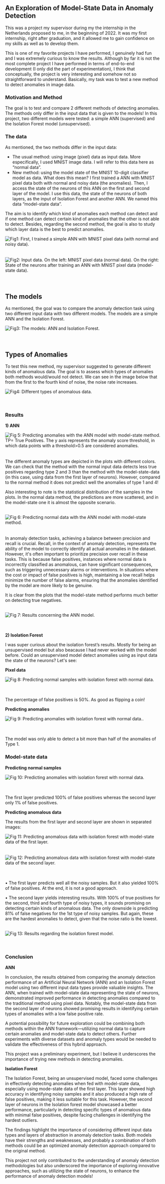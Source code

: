 ## An Exploration of Model-State Data in Anomaly Detection


This was a project my supervisor during my the internship in the Netherlands proposed to me, in the beginning of 2022. It was my first internship, right after graduation, and it allowed me to gain confidence on my skills as well as to develop them. 

This is one of my favorite projects I have performed, I genuinely had fun and I was extremely curious to know the results. 
Although by far it is not the most complete project I have performed in terms of end-to-end development (I only did the part of experimentation), I think that conceptually, the project is very interesting and somehow not so straightforward to understand.
Basically, my task was to test a new method to detect anomalies in image data.

### Motivation and Method

The goal is to test and compare 2 different methods of detecting anomalies. The methods only differ in the input data that is given to the models! In this project, two different models were tested: a simple ANN (supervised) and the Isolation Forest model (unsupervised). 

### The data

As mentioned, the two methods differ in the input data:

- The usual method: using image (pixel) data as input data. More especifically, I used MNIST image data. I will refer to this data here as “normal data”.
- New method: using the model state of the MNIST 10-digit classifier model as data. What does this mean? I first trained a ANN with MNIST pixel data both with normal and noisy data (the anomalies). Then, I access the state of the neurons of this ANN on the first and second layer of the model. I use this data,  the state of the neurons of both layers, as the input of Isolation Forest and another ANN. We named this data “model-state data”.

The aim is to identify which kind of anomalies each method can detect and if one method can detect certain kind of anomalies that the other is not able to detect. Besides, regarding the second method, the goal is also to study which layer data is the best to predict anomalies.

<div><img src="/images/1.png" alt="Fig1: First, I trained a simple ANN with MNIST pixel data (with normal and noisy data)."></div> 
<br><br>

<div><img src="/images/2.png" alt="Fig2: Input data. On the left: MNIST pixel data (normal data). On the right: State of the neurons after training an ANN with MNIST pixel data (model-state data)."></div> 
<br><br>

## The models

As mentioned, the goal was to compare the anomaly detection task using two different input data with two different models. The models are a simple ANN and the Isolation Forest.


<div><img src="/images/3.png" alt="Fig3: The models: ANN and Isolation Forest."></div> 
<br><br>

## Types of Anomalies

To test this new method, my supervisor suggested to generate different kinds of anomalous data. The goal is to assess which types of anomalies both methods would/would not detect. We can see in the image below that from the first to the fourth kind of noise, the noise rate increases.


<div><img src="/images/4.png" alt="Fig4: Different types of anomalous data."></div> 
<br><br>

### Results

**1) ANN**

<div><img src="/images/5.png" alt="Fig 5: Predicting anomalies with the ANN  model with model-state method. TP= True Positives. The y axis represents the anomaly score threshold, in which data points with a threshold>0.5 are considered anomalies."></div> 
<br><br>
The different anomaly types are depicted in the plots with different colors. We can check that the method with the normal input data detects less true positives regarding type 2 and 3 than the method with the model-state-data (in this case, using data from the first layer of neurons). However, compared to the normal method it does not predict well the anomalies of type 1 and 4!

Also interesting to note is the statistical distribution of the samples in the plots. In the normal data method, the predictions are more scattered, and in the model-state one it is almost the opposite scenario.
<br><br>
<div><img src="/images/6.png" alt="Fig 6: Predicting normal data with the ANN  model with model-state method."></div> 
<br><br>
In anomaly detection tasks, achieving a balance between precision and recall is crucial. Recall, in the context of anomaly detection, represents the ability of the model to correctly identify all actual anomalies in the dataset. However, it's often important to prioritize precision over recall in these tasks. This is because false positives, instances where normal data is incorrectly classified as anomalous, can have significant consequences, such as triggering unnecessary alarms or interventions. In situations where the cost or impact of false positives is high, maintaining a low recall helps minimize the number of false alarms, ensuring that the anomalies identified by the model are more likely to be genuine.

It is clear  from the plots that the model-state method performs much better on detecting true negatives.
<br><br>
<div><img src="/images/7.png" alt="Fig 7: Results concerning the ANN model."></div> 
<br><br>

**2) Isolation Forest**

I was super curious about the isolation forest’s results. Mostly for being an unsupervised model but also beacause I had never worked with the model before.  Could an unsupervised model detect anomalies using as input data the state of the neurons? Let's see:

**Pixel data**

<div><img src="/images/8.png" alt="Fig 8: Predicting normal samples with isolation forest with normal data."></div> 
<br><br>

The percentage of false positives is 50%. As good as flipping a coin!

**Predicting anomalies**

<div><img src="/images/9.png" alt="Fig 9: Predicting anomalies with isolation forest with normal data.."></div> 
<br><br>

The model was only able to detect a bit more than half of the anomalies of Type 1. 

### Model-state data


**Predicting normal samples**

<div><img src="/images/10.png" alt="Fig 10: Predicting anomalies with isolation forest with normal data."></div> 
<br><br>

The first layer predicted 100% of false positives whereas the second layer only 1% of false positives.

**Predicting anomalous data**

The results from the first layer and second layer are shown in separated images:

<div><img src="/images/11.png" alt="Fig 11: Predicting anomalous data with isolation forest with model-state data of the first layer."></div> 
<br><br>

<div><img src="/images/12.png" alt="Fig 12: Predicting anomalous data with isolation forest with model-state data of the second layer."></div> 
<br><br>

• The first layer predicts well all the noisy samples. But it also yielded 100% of false positives. At the end, it is not a good approach.

• The second layer yields interesting results. With 100% of true positives for the second, third and fourth type of noisy types, it sounds promising on detecting certain kinds of anomalous data. The only downside is predicting 81% of false negatives for the 1st type of noisy samples. But again, these are the hardest anomalies to detect, given that the noise ratio is the lowest.
<br><br>

<div><img src="/images/13.png" alt="Fig 13: Results regarding the isolation forest model."></div> 
<br><br>

### **Conclusion**

**ANN**

In conclusion, the results obtained from comparing the anomaly detection performance of an Artificial Neural Network (ANN) and an Isolation Forest model using two different input data types provide valuable insights. The ANN, when trained with model-state data representing the state of neurons, demonstrated improved performance in detecting anomalies compared to the traditional method using pixel data. Notably, the model-state data from the second layer of neurons showed promising results in identifying certain types of anomalies with a low false positive rate.

A potential possibility for future exploration could be combining both methods within the ANN framework—utilizing normal data to capture certain anomalies and model-state data to detect others. Further experiments with diverse datasets and anomaly types would be needed to validate the effectiveness of this hybrid approach. 

This project was a preliminary experiment, but I believe it underscores the importance of trying new methods in detecting anomalies. 

**Isolation Forest** 

The Isolation Forest, being an unsupervised model, faced some challenges in effectively detecting anomalies when fed with model-state data, especially using mode-state data of the first layer. This layer  showed high accuracy in identifying noisy samples and it also produced a high rate of false positives, making it less suitable for this task. However, the second layer of neurons in the Isolation forest model showcased a better performance, particularly in detecting specific types of anomalous data with minimal false positives, despite facing challenges in identifying the hardest outliers.

The findings highlight the  importance of considering different input data types and layers of abstraction in anomaly detection tasks. Both models have their strengths and weaknesses, and probably a combination of both methods could be an optimized anomaly detection approach compared to the original method.

This project not only contributed to the understanding of anomaly detection methodologies but also underscored the importance of exploring innovative approaches, such as utilizing the state of neurons, to enhance the performance of anomaly detection models!





